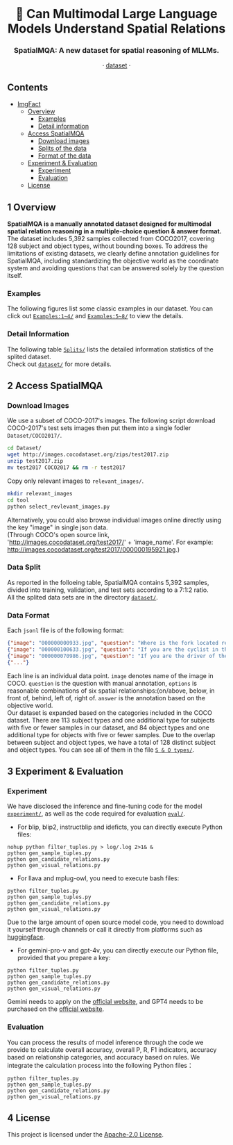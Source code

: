 <br />
<p align="center">
  <h1 align="center"> 🔭 Can Multimodal Large Language Models Understand Spatial Relations</h1>
  <h3 align="center">SpatialMQA: A new dataset for spatial reasoning of MLLMs.</h3>
  
  <p align="center">  
<!--     <a href="https://arxiv.org/abs/2205.00363">arxiv</a> -->
    ·
    <a href="https://github.com/ziyan-xiaoyu/SpatialMQA/blob/master/Dataset">dataset</a>
    ·
<!--     <a href="https://paperswithcode.com/sota/visual-reasoning-on-vsr">benchmark</a> -->
    
  </p>
</p>


## Contents

- [ImgFact](#Contents)
  - [Overview](#1-Overview)
    - [Examples](#Examples)
    - [Detail information](#Detail-Information)
  - [Access SpatialMQA](#2-Access-SpatialMQA)
    - [Download images](#Download-Images)
    - [Splits of the data](#Data-Split)
    - [Format of the data](#Data-Format)
  - [Experiment & Evaluation](#4-Experiment-&-Evaluation)
    - [Experiment](#Experiment)
    - [Evaluation](#Evaluation)
  - [License](#4-License)




## 1 Overview
**SpatialMQA is a manually annotated dataset designed for multimodal spatial relation reasoning in a multiple-choice question & answer format.**
The dataset includes 5,392 samples collected from COCO2017, covering 128 subject and object types, without bounding boxes. To address the limitations of existing datasets, we clearly define annotation guidelines for SpatialMQA, including standardizing the objective world as the coordinate system and avoiding questions that can be answered solely by the question itself. 

### Examples
The following figures list some classic examples in our dataset. You can click out [`Examples:1~4/`](https://github.com/ziyan-xiaoyu/SpatialMQA/blob/Examples/examples_1-4.png) and [`Examples:5~8/`](https://github.com/ziyan-xiaoyu/SpatialMQA/blob/Examples/examples_5-8.png) to view the details.

### Detail Information
The following table [`Splits/`](https://github.com/ziyan-xiaoyu/SpatialMQA/blob/Comparison/splits.png) lists the detailed information statistics of the splited dataset.
<br>
Check out [`dataset/`](https://github.com/ziyan-xiaoyu/SpatialMQA/blob/Dataset) for more details.


## 2 Access SpatialMQA
### Download Images
We use a subset of COCO-2017's images. The following script download COCO-2017's test sets images then put them into a single fodler `Dataset/COCO2017/`.

```bash
cd Dataset/ 
wget http://images.cocodataset.org/zips/test2017.zip
unzip test2017.zip
mv test2017 COCO2017 && rm -r test2017
```
Copy only relevant images to `relevant_images/`.
```bash
mkdir relevant_images
cd tool
python select_revlevant_images.py
```
Alternatively, you could also browse individual images online directly using the key "image" in single json data.
<br>(Through COCO's open source link, 'http://images.cocodataset.org/test2017/' + 'image_name'. For example: http://images.cocodataset.org/test2017/000000195921.jpg.)

###  Data Split
As reported in the folloeing table, SpatialMQA contains 5,392 samples, divided into training, validation, and test sets according to a 7:1:2 ratio.
<br>All the splited data sets are in the directory [`dataset/`](https://github.com/ziyan-xiaoyu/SpatialMQA/blob/Dataset). 

### Data Format
Each `jsonl` file is of the following format:
```json
{"image": "000000000933.jpg", "question": "Where is the fork located relative to the pizza?", "options": ["on/above", "below", "in front of", "behind", "left of", "right of"], "answer": "right of"}
{"image": "000000100633.jpg", "question": "If you are the cyclist in the image, where is the dog located relative to you?", "options": ["in front of", "behind", "left of", "right of"], "answer": "behind"}
{"image": "000000070986.jpg", "question": "If you are the driver of the bus in the image, from your perspective, where is the red car located relative to the bus?", "options": ["in front of", "behind", "left of", "right of"], "answer": "left of"}
{"..."}
```
Each line is an individual data point.
`image` denotes name of the image in COCO. `question` is the question with manual annotation, `options` is reasonable combinations of six spatial relationships:(on/above, below, in front of, behind, left of, right of. `answer` is the annotation based on the objective world.
<br>
Our dataset is expanded based on the categories included in the COCO dataset. There are 113 subject types and one additional type for subjects with five or fewer samples in our dataset, and 84 object types and one additional type for objects with five or fewer samples. Due to the overlap between subject and object types, we have a total of 128 distinct subject and object types. You can see all of them in the file [`S & O types/`](https://github.com/ziyan-xiaoyu/SpatialMQA/blob/Dataset/types/types.txt). 


## 3 Experiment & Evaluation
### Experiment
We have disclosed the inference and fine-tuning code for the model [`experiment/`](https://github.com/ziyan-xiaoyu/SpatialMQA/blob/Code/experiment), as well as the code required for evaluation [`eval/`](https://github.com/ziyan-xiaoyu/SpatialMQA/blob/Code/eval).
<br>
- For blip, blip2, instructblip and ideficts, you can directly execute Python files: 
```
nohup python filter_tuples.py > log/.log 2>1& &
python gen_sample_tuples.py
python gen_candidate_relations.py
python gen_visual_relations.py
```
- For llava and mplug-owl, you need to execute bash files:
```
python filter_tuples.py
python gen_sample_tuples.py
python gen_candidate_relations.py
python gen_visual_relations.py
```
Due to the large amount of open source model code, you need to download it yourself through channels or call it directly from platforms such as [huggingface](https://huggingface.co).
<br>
- For gemini-pro-v and gpt-4v, you can directly execute our Python file, provided that you prepare a key:
```
python filter_tuples.py
python gen_sample_tuples.py
python gen_candidate_relations.py
python gen_visual_relations.py
```
Gemini needs to apply on the [official website](https://aistudio.google.com/app/apikey), and GPT4 needs to be purchased on the [official website](https://openai.com/).

### Evaluation
You can process the results of model inference through the code we provide to calculate overall accuracy, overall P, R, F1 indicators, accuracy based on relationship categories, and accuracy based on rules. We integrate the calculation process into the following Python files：
```
python filter_tuples.py
python gen_sample_tuples.py
python gen_candidate_relations.py
python gen_visual_relations.py
```



## 4 License
This project is licensed under the [Apache-2.0 License](https://github.com/ziyan-xiaoyu/SpatialMQA/blob/master/LICENSE).
